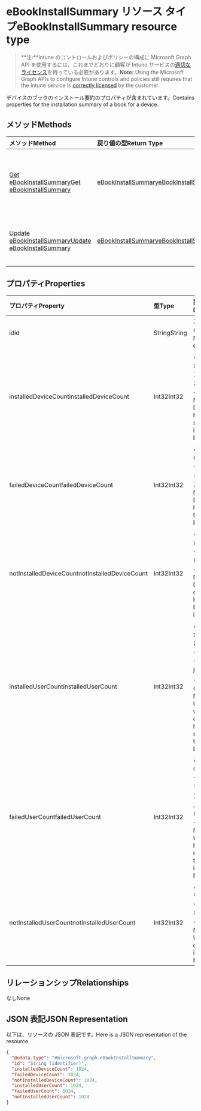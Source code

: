 # <a name="ebookinstallsummary-resource-type"></a><span data-ttu-id="b1411-101">eBookInstallSummary リソース タイプ</span><span class="sxs-lookup"><span data-stu-id="b1411-101">eBookInstallSummary resource type</span></span>

> <span data-ttu-id="b1411-102">**注:**Intune のコントロールおよびポリシーの構成に Microsoft Graph API を使用するには、これまでどおりに顧客が Intune サービスの[適切なライセンス](https://go.microsoft.com/fwlink/?linkid=839381)を持っている必要があります。</span><span class="sxs-lookup"><span data-stu-id="b1411-102">**Note:** Using the Microsoft Graph APIs to configure Intune controls and policies still requires that the Intune service is [correctly licensed](https://go.microsoft.com/fwlink/?linkid=839381) by the customer.</span></span>

<span data-ttu-id="b1411-103">デバイスのブックのインストール要約のプロパティが含まれています。</span><span class="sxs-lookup"><span data-stu-id="b1411-103">Contains properties for the installation summary of a book for a device.</span></span>
## <a name="methods"></a><span data-ttu-id="b1411-104">メソッド</span><span class="sxs-lookup"><span data-stu-id="b1411-104">Methods</span></span>
|<span data-ttu-id="b1411-105">メソッド</span><span class="sxs-lookup"><span data-stu-id="b1411-105">Method</span></span>|<span data-ttu-id="b1411-106">戻り値の型</span><span class="sxs-lookup"><span data-stu-id="b1411-106">Return Type</span></span>|<span data-ttu-id="b1411-107">説明</span><span class="sxs-lookup"><span data-stu-id="b1411-107">Description</span></span>|
|:---|:---|:---|
|[<span data-ttu-id="b1411-108">Get eBookInstallSummary</span><span class="sxs-lookup"><span data-stu-id="b1411-108">Get eBookInstallSummary</span></span>](../api/intune_books_ebookinstallsummary_get.md)|[<span data-ttu-id="b1411-109">eBookInstallSummary</span><span class="sxs-lookup"><span data-stu-id="b1411-109">eBookInstallSummary</span></span>](../resources/intune_books_ebookinstallsummary.md)|<span data-ttu-id="b1411-110">[eBookInstallSummary](../resources/intune_books_ebookinstallsummary.md) オブジェクトのプロパティとリレーションシップを読み取ります。</span><span class="sxs-lookup"><span data-stu-id="b1411-110">Read properties and relationships of [plannerTaskDetails](../resources/intune_books_ebookinstallsummary.md) object.</span></span>|
|[<span data-ttu-id="b1411-111">Update eBookInstallSummary</span><span class="sxs-lookup"><span data-stu-id="b1411-111">Update eBookInstallSummary</span></span>](../api/intune_books_ebookinstallsummary_update.md)|[<span data-ttu-id="b1411-112">eBookInstallSummary</span><span class="sxs-lookup"><span data-stu-id="b1411-112">eBookInstallSummary</span></span>](../resources/intune_books_ebookinstallsummary.md)|<span data-ttu-id="b1411-113">[eBookInstallSummary](../resources/intune_books_ebookinstallsummary.md) オブジェクトのプロパティを更新します。</span><span class="sxs-lookup"><span data-stu-id="b1411-113">Update the properties of a [calendar](../resources/intune_books_ebookinstallsummary.md) object.</span></span>|

## <a name="properties"></a><span data-ttu-id="b1411-114">プロパティ</span><span class="sxs-lookup"><span data-stu-id="b1411-114">Properties</span></span>
|<span data-ttu-id="b1411-115">プロパティ</span><span class="sxs-lookup"><span data-stu-id="b1411-115">Property</span></span>|<span data-ttu-id="b1411-116">型</span><span class="sxs-lookup"><span data-stu-id="b1411-116">Type</span></span>|<span data-ttu-id="b1411-117">説明</span><span class="sxs-lookup"><span data-stu-id="b1411-117">Description</span></span>|
|:---|:---|:---|
|<span data-ttu-id="b1411-118">id</span><span class="sxs-lookup"><span data-stu-id="b1411-118">id</span></span>|<span data-ttu-id="b1411-119">String</span><span class="sxs-lookup"><span data-stu-id="b1411-119">String</span></span>|<span data-ttu-id="b1411-120">エンティティのキー。</span><span class="sxs-lookup"><span data-stu-id="b1411-120">Name of the entity.</span></span>|
|<span data-ttu-id="b1411-121">installedDeviceCount</span><span class="sxs-lookup"><span data-stu-id="b1411-121">installedDeviceCount</span></span>|<span data-ttu-id="b1411-122">Int32</span><span class="sxs-lookup"><span data-stu-id="b1411-122">Int32</span></span>|<span data-ttu-id="b1411-123">このブックが正常にインストールされたデバイスの数。</span><span class="sxs-lookup"><span data-stu-id="b1411-123">Number of Devices that have successfully installed this book.</span></span>|
|<span data-ttu-id="b1411-124">failedDeviceCount</span><span class="sxs-lookup"><span data-stu-id="b1411-124">failedDeviceCount</span></span>|<span data-ttu-id="b1411-125">Int32</span><span class="sxs-lookup"><span data-stu-id="b1411-125">Int32</span></span>|<span data-ttu-id="b1411-126">このブックのインストールが失敗したデバイスの数。</span><span class="sxs-lookup"><span data-stu-id="b1411-126">Number of Devices that have failed to install this book.</span></span>|
|<span data-ttu-id="b1411-127">notInstalledDeviceCount</span><span class="sxs-lookup"><span data-stu-id="b1411-127">notInstalledDeviceCount</span></span>|<span data-ttu-id="b1411-128">Int32</span><span class="sxs-lookup"><span data-stu-id="b1411-128">Int32</span></span>|<span data-ttu-id="b1411-129">このブックがインストールされていないデバイスの数。</span><span class="sxs-lookup"><span data-stu-id="b1411-129">Number of Devices that does not have this book installed.</span></span>|
|<span data-ttu-id="b1411-130">installedUserCount</span><span class="sxs-lookup"><span data-stu-id="b1411-130">installedUserCount</span></span>|<span data-ttu-id="b1411-131">Int32</span><span class="sxs-lookup"><span data-stu-id="b1411-131">Int32</span></span>|<span data-ttu-id="b1411-132">このブックがすべて正常にインストールされたデバイスを所有しているユーザーの数。</span><span class="sxs-lookup"><span data-stu-id="b1411-132">Number of Users whose devices have all succeeded to install this book.</span></span>|
|<span data-ttu-id="b1411-133">failedUserCount</span><span class="sxs-lookup"><span data-stu-id="b1411-133">failedUserCount</span></span>|<span data-ttu-id="b1411-134">Int32</span><span class="sxs-lookup"><span data-stu-id="b1411-134">Int32</span></span>|<span data-ttu-id="b1411-135">このブックのインストールが失敗したデバイスを 1 台以上所有しているユーザーの数。</span><span class="sxs-lookup"><span data-stu-id="b1411-135">Number of Users that have 1 or more device that failed to install this book.</span></span>|
|<span data-ttu-id="b1411-136">notInstalledUserCount</span><span class="sxs-lookup"><span data-stu-id="b1411-136">notInstalledUserCount</span></span>|<span data-ttu-id="b1411-137">Int32</span><span class="sxs-lookup"><span data-stu-id="b1411-137">Int32</span></span>|<span data-ttu-id="b1411-138">このブックをインストールしていないユーザーの数。</span><span class="sxs-lookup"><span data-stu-id="b1411-138">Number of Users that did not install this book.</span></span>|

## <a name="relationships"></a><span data-ttu-id="b1411-139">リレーションシップ</span><span class="sxs-lookup"><span data-stu-id="b1411-139">Relationships</span></span>
<span data-ttu-id="b1411-140">なし</span><span class="sxs-lookup"><span data-stu-id="b1411-140">None</span></span>
## <a name="json-representation"></a><span data-ttu-id="b1411-141">JSON 表記</span><span class="sxs-lookup"><span data-stu-id="b1411-141">JSON Representation</span></span>
<span data-ttu-id="b1411-142">以下は、リソースの JSON 表記です。</span><span class="sxs-lookup"><span data-stu-id="b1411-142">Here is a JSON representation of the resource.</span></span>
<!-- {
  "blockType": "resource",
  "keyProperty": "id",
  "@odata.type": "microsoft.graph.eBookInstallSummary"
}
-->
``` json
{
  "@odata.type": "#microsoft.graph.eBookInstallSummary",
  "id": "String (identifier)",
  "installedDeviceCount": 1024,
  "failedDeviceCount": 1024,
  "notInstalledDeviceCount": 1024,
  "installedUserCount": 1024,
  "failedUserCount": 1024,
  "notInstalledUserCount": 1024
}
```



